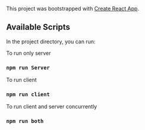 This project was bootstrapped with [Create React App](https://github.com/facebook/create-react-app).

## Available Scripts

In the project directory, you can run:

To run only server
### `npm run Server`

To run client
### `npm run client`

To run client and server concurrently 
### `npm run both`

